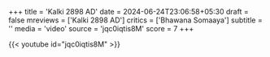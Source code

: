 +++
title = 'Kalki 2898 AD'
date = 2024-06-24T23:06:58+05:30
draft = false
mreviews = ['Kalki 2898 AD']
critics = ['Bhawana Somaaya']
subtitle = ''
media = 'video'
source = 'jqc0iqtis8M'
score = 7
+++

{{< youtube id="jqc0iqtis8M" >}}
